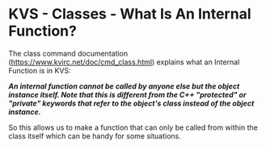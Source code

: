 <h1>KVS - Classes - What Is An Internal Function?</h1>

The class command documentation (https://www.kvirc.net/doc/cmd_class.html) explains what an Internal Function is in KVS: 

***An internal function cannot be called by anyone else but the object instance itself. Note that this is different from the C++ 
"protected" or "private" keywords that refer to the object's class instead of the object instance.***

So this allows us to make a function that can only be called from within the class itself which can be handy for some situations.

